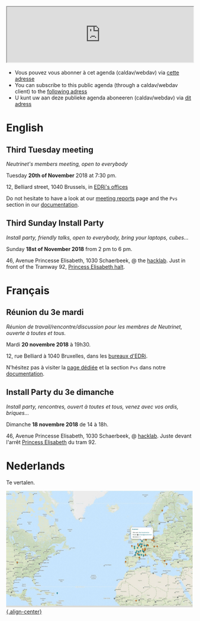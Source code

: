 <!-- TITLE: Agenda -->
<!-- SUBTITLE: Meetings, Réunions, Samenkomst, Install Parties, enz. -->

<iframe width="100%" src="https://files.neutrinet.be/index.php/apps/calendar/embed/375V4JSNHTU04NXL"></iframe>

  * Vous pouvez vous abonner à cet agenda (caldav/webdav) via [cette adresse](webcal://files.neutrinet.be/remote.php/dav/public-calendars/375V4JSNHTU04NXL?export)
  * You can subscribe to this public agenda (through a caldav/webdav client) to the [following adress](webcal://files.neutrinet.be/remote.php/dav/public-calendars/375V4JSNHTU04NXL?export)
  * U kunt uw aan deze publieke agenda aboneeren (caldav/webdav) via [dit adress](webcal://files.neutrinet.be/remote.php/dav/public-calendars/375V4JSNHTU04NXL?export)
# English

## Third Tuesday meeting
*Neutrinet's members meeting, open to everybody*

Tuesday **20th of November** 2018 at 7:30 pm.
 
12, Belliard street, 1040 Brussels, in [EDRi's offices](https://osm.org/go/0EoS3yxK5?node=3396312894)

Do not hesitate to have a look at our [meeting reports](pvs) page and the `Pvs` section in our [documentation](all).

## Third Sunday Install Party
*Install party, friendly talks, open to everybody, bring your laptops, cubes…*

Sunday **18st of November 2018** from 2 pm to 6 pm.

46, Avenue Princesse Elisabeth, 1030 Schaerbeek, @ the [hacklab](https://ps.zoethical.com/t/welcome-to-the-hacklab-bxl/1600).
Just in front of the Tramway 92, [Princess Elisabeth halt](https://www.openstreetmap.org/#map=19/50.87286/4.37672).


# Français

## Réunion du 3e mardi
*Réunion de travail/rencontre/discussion pour les membres de Neutrinet, ouverte à toutes et tous.*

Mardi **20 novembre 2018** à 19h30.

12, rue Belliard à 1040 Bruxelles, dans les [bureaux d'EDRi](https://osm.org/go/0EoS3yxK5?node=3396312894).

N'hésitez pas à visiter la [page dédiée](pvs) et la section `Pvs` dans notre [documentation](all).

## Install Party du 3e dimanche
*Install party, rencontres, ouvert à toutes et tous, venez avec vos ordis, briques...*

Dimanche **18 novembre 2018** de 14 à 18h.

46, Avenue Princesse Elisabeth, 1030 Schaerbeek, @ [hacklab](https://ps.zoethical.com/t/welcome-to-the-hacklab-bxl/1600).
Juste devant l'arrêt [Princess Elisabeth](https://www.openstreetmap.org/#map=19/50.87286/4.37672) du tram 92.



# Nederlands
Te vertalen.

[![Diyisp](/uploads/diyisp.jpg "Diyisp"){.align-center}](https://db.ffdn.org/)